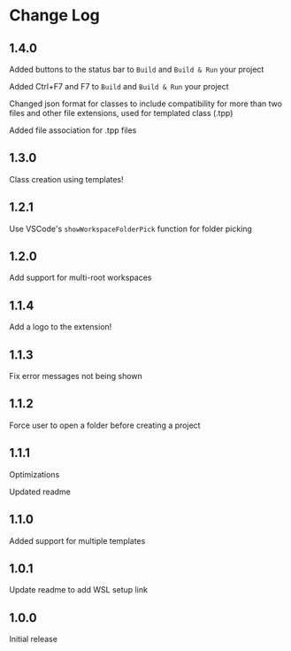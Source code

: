 # Change Log

## 1.4.0

Added buttons to the status bar to `Build` and `Build & Run` your project

Added Ctrl+F7 and F7 to `Build` and `Build & Run` your project

Changed json format for classes to include compatibility for more than two files and other file extensions, used for templated class (.tpp)

Added file association for .tpp files

## 1.3.0

Class creation using templates!

## 1.2.1

Use VSCode's `showWorkspaceFolderPick` function for folder picking

## 1.2.0

Add support for multi-root workspaces

## 1.1.4

Add a logo to the extension!

## 1.1.3

Fix error messages not being shown

## 1.1.2

Force user to open a folder before creating a project

## 1.1.1

Optimizations

Updated readme

## 1.1.0

Added support for multiple templates

## 1.0.1

Update readme to add WSL setup link

## 1.0.0

Initial release